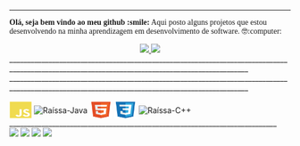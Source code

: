 ________________________________________________________________________________________________________________________________________________________

<p style="font-family: 'Times New Roman', serif;"><strong> Olá, seja bem vindo ao meu github :smile:</strong> Aqui posto alguns projetos que estou desenvolvendo na minha aprendizagem em desenvolvimento de software. 🤓:computer:</p>


<div align="center" >
  <a href="https://github.com/Raissa005">
    <img src="https://github-readme-stats.vercel.app/api?username=Raissa005&rank_icon=github&theme=transparent&include_all_commits=true&count_private=false" height="180em"/>
  </a>
  <a href="https://github.com/Raissa005">
    <img src="https://github-readme-stats.vercel.app/api/top-langs/?username=Raissa005&layout=compact&langs_count=7&theme=transparent" height="180em" />
  </a>
</div>
_________________________________________________________________________________________________________________________________________________
_________________________________________________________________________________________________________________________________________________
<div style="display: inline_block"><br>
  <img align="center" alt="Raíssa-Js" height="30" width="40" src="https://raw.githubusercontent.com/devicons/devicon/master/icons/javascript/javascript-plain.svg">
  <img align="center" alt="Raíssa-Java" height="30" width="30" src="https://raw.githubusercontent.com/jmnote/z-icons/master/svg/java.svg">
  <img align="center" alt="Raíssa-HTML" height="30" width="40" src="https://raw.githubusercontent.com/devicons/devicon/master/icons/html5/html5-original.svg">
  <img align="center" alt="Raíssa-CSS" height="30" width="40" src="https://raw.githubusercontent.com/devicons/devicon/master/icons/css3/css3-original.svg">
  <img align="center" alt="Raíssa-C++" height="30" width="30" src="https://raw.githubusercontent.com/isocpp/logos/master/cpp_logo.png">
  
</div> 
___________________________________________________________________________
 
<div> 
  <a href="https://www.linkedin.com/in/ra%C3%ADssa-leite-725913207" target="_blank"><img src="https://img.shields.io/badge/-LinkedIn-%230077B5?style=for-the-badge&logo=linkedin&logoColor=white" target="_blank"></a> 
  <a href = "leiteraissavitoria@gmail.com"><img src="https://img.shields.io/badge/-Gmail-%23333?style=for-the-badge&logo=gmail&logoColor=white" target="_blank"></a> 
  <a href="https://www.instagram.com/eiraissa_vl/" target="_blank"><img src="https://img.shields.io/badge/-Instagram-%23E4405F?style=for-the-badge&logo=instagram&logoColor=white" target="_blank"></a>
  <a href="" target="_blank"><img src="https://img.shields.io/badge/Discord-7289DA?style=for-the-badge&logo=discord&logoColor=white" target="_blank"></a> 
   
</div>
